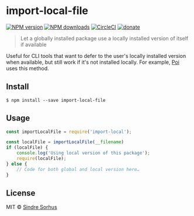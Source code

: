 # import-local-file

[![NPM version](https://img.shields.io/npm/v/import-local-file.svg?style=flat)](https://npmjs.com/package/import-local-file) [![NPM downloads](https://img.shields.io/npm/dm/import-local-file.svg?style=flat)](https://npmjs.com/package/import-local-file) [![CircleCI](https://circleci.com/gh/egoist/import-local-file/tree/master.svg?style=shield&circle-token=560404744e167900959a512d617a05ec5240616f)](https://circleci.com/gh/egoist/import-local-file/tree/master)  [![donate](https://img.shields.io/badge/$-donate-ff69b4.svg?maxAge=2592000&style=flat)](https://github.com/egoist/donate)

> Let a globally installed package use a locally installed version of itself if available

Useful for CLI tools that want to defer to the user's locally installed version when available, but still work if it's not installed locally. For example, [Poi](http://github.com/egoist/poi) uses this method.


## Install

```
$ npm install --save import-local-file
```


## Usage

```js
const importLocalFile = require('import-local');

const localFile = importLocalFile(__filename)
if (localFile) {
	console.log('Using local version of this package');
	require(localFile);
} else {
	// Code for both global and local version here…
}
```


## License

MIT © [Sindre Sorhus](https://sindresorhus.com)
